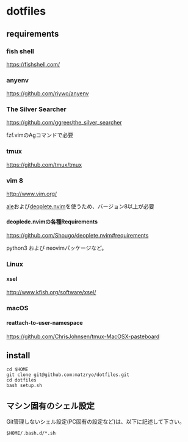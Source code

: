 # dotfiles

## requirements

### fish shell

<https://fishshell.com/>

### anyenv

<https://github.com/riywo/anyenv>

### The Silver Searcher

<https://github.com/ggreer/the_silver_searcher>

fzf.vimのAgコマンドで必要

### tmux

<https://github.com/tmux/tmux>

### vim 8

<http://www.vim.org/>

[ale](https://github.com/w0rp/ale)および[deoplete.nvim](https://github.com/Shougo/deoplete.nvim)を使うため、バージョン8以上が必要

#### deoplede.nvimの各種Requirements

<https://github.com/Shougo/deoplete.nvim#requirements>

python3 および neovimパッケージなど。

### Linux

#### xsel

<http://www.kfish.org/software/xsel/>

### macOS

#### reattach-to-user-namespace

<https://github.com/ChrisJohnsen/tmux-MacOSX-pasteboard>

## install

```shell
cd $HOME
git clone git@github.com:matzryo/dotfiles.git
cd dotfiles
bash setup.sh
```

## マシン固有のシェル設定

Git管理しないシェル設定(PC固有の設定など)は、以下に記述して下さい。

```shell
$HOME/.bash.d/*.sh
```
